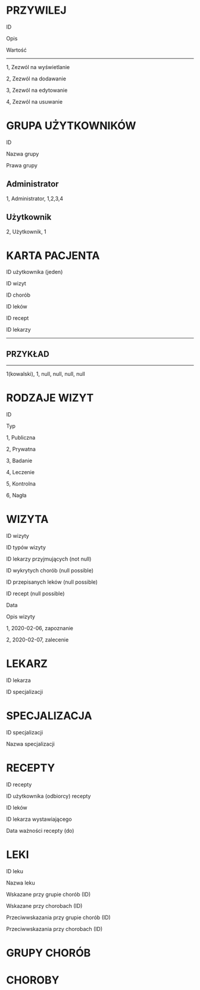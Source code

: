 PRZYWILEJ
=

ID

Opis

Wartość

---

1, Zezwól na wyświetlanie

2, Zezwól na dodawanie

3, Zezwól na edytowanie

4, Zezwól na usuwanie

GRUPA UŻYTKOWNIKÓW
=

ID

Nazwa grupy

Prawa grupy

Administrator
-

1, Administrator, 1,2,3,4

Użytkownik
-

2, Użytkownik, 1

KARTA PACJENTA
=

ID użytkownika (jeden)

ID wizyt

ID chorób

ID leków

ID recept

ID lekarzy

---
PRZYKŁAD
-
---
1(kowalski), 1, null, null, null, null

RODZAJE WIZYT
=

ID

Typ

1, Publiczna

2, Prywatna

3, Badanie

4, Leczenie

5, Kontrolna

6, Nagła

WIZYTA
=

ID wizyty

ID typów wizyty

ID lekarzy przyjmujących (not null)

ID wykrytych chorób (null possible)

ID przepisanych leków (null possible)

ID recept (null possible)

Data

Opis wizyty

1, 2020-02-06, zapoznanie

2, 2020-02-07, zalecenie

LEKARZ
=

ID lekarza

ID specjalizacji

SPECJALIZACJA
=

ID specjalizacji

Nazwa specjalizacji

RECEPTY
=

ID recepty

ID użytkownika (odbiorcy) recepty

ID leków

ID lekarza wystawiającego

Data ważności recepty (do)

LEKI
=

ID leku

Nazwa leku

Wskazane przy grupie chorób (ID)

Wskazane przy chorobach (ID)

Przeciwwskazania przy grupie chorób (ID)

Przeciwwskazania przy chorobach (ID)

GRUPY CHORÓB
=

CHOROBY
=